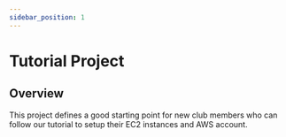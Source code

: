 ```yaml
---
sidebar_position: 1
---
```


# Tutorial Project
## Overview
This project defines a good starting point for new club members who can follow
our tutorial to setup their EC2 instances and AWS account.

[chge]: ./CHANGES.md
[code]: ./CODE-OF-CONDUCT.md
[cont]: ./CONTRIBUTING.md
[lice]: ./LICENSE.md
